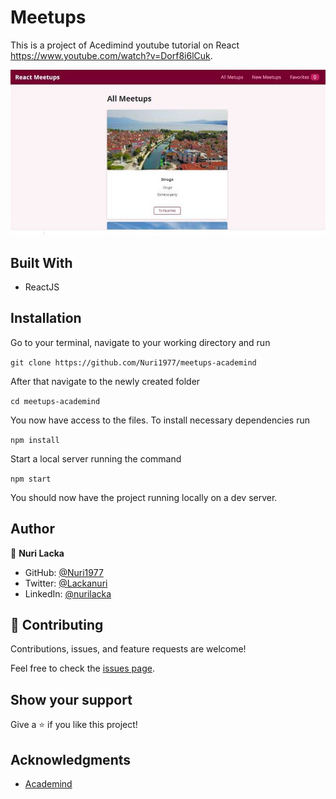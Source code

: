 # Meetups

This is a project of Acedimind youtube tutorial on React https://www.youtube.com/watch?v=Dorf8i6lCuk.

![screenshot](./src/meetups.jpg)

## Built With

- ReactJS


## Installation

Go to your terminal, navigate to your working directory and run

`git clone https://github.com/Nuri1977/meetups-academind`

After that navigate to the newly created folder

`cd meetups-academind`

You now have access to the files.
To install necessary dependencies run

`npm install`

Start a local server running the command

`npm start`

You should now have the project running locally on a dev server.


## Author


👤 **Nuri Lacka**

- GitHub: [@Nuri1977](https://github.com/Nuri1977)
- Twitter: [@Lackanuri](https://twitter.com/LackaNuri)
- LinkedIn: [@nurilacka](https://www.linkedin.com/in/nuri-lacka-7141b01ba/)


## 🤝 Contributing

Contributions, issues, and feature requests are welcome!

Feel free to check the [issues page](../../issues/).

## Show your support

Give a ⭐️ if you like this project!

## Acknowledgments
- [Academind](https://academind.com/)
